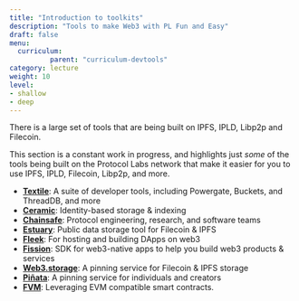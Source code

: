 ```yaml
---
title: "Introduction to toolkits"
description: "Tools to make Web3 with PL Fun and Easy"
draft: false
menu:
  curriculum:
          parent: "curriculum-devtools"
category: lecture
weight: 10
level:
- shallow
- deep
---
```


There is a large set of tools that are being built on IPFS, IPLD, Libp2p and Filecoin.

This section is a constant work in progress, and highlights just _some_ of the tools being built on the Protocol Labs network that make it easier for you to use IPFS, IPLD, Filecoin, Libp2p, and more.

* **[Textile](/curriculum/dev-tools/textile/)**: A suite of developer tools, including Powergate, Buckets, and ThreadDB, and more
* **[Ceramic](/curriculum/dev-tools/ceramic/)**: Identity-based storage & indexing
* **[Chainsafe](https://chainsafe.io/)**: Protocol engineering, research, and software teams
* **[Estuary](https://docs.estuary.tech/tutorial-get-an-api-key)**: Public data storage tool for Filecoin & IPFS
* **[Fleek](/curriculum/dev-tools/fleek/)**: For hosting and building DApps on web3
* **[Fission](https://dev.to/fission/fission-on-the-ipfs-community-call-nof)**: SDK for web3-native apps to help you build web3 products & services
* **[Web3.storage](/curriculum/dev-tools/web3-storage/)**: A pinning service for Filecoin & IPFS storage
* **[Piñata](/curriculum/dev-tools/pinata/)**: A pinning service for individuals and creators
* **[FVM](https://fvm.filecoin.io/)**: Leveraging EVM compatible smart contracts.
